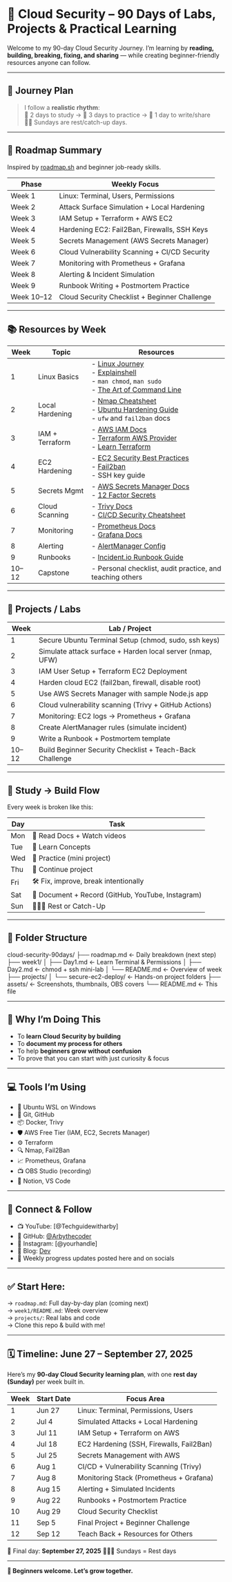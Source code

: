 # 🔐 Cloud Security – 90 Days of Labs, Projects & Practical Learning

Welcome to my 90-day Cloud Security Journey. I’m learning by **reading, building, breaking, fixing, and sharing** — while creating beginner-friendly resources anyone can follow.

---

## 📅 Journey Plan

> I follow a **realistic rhythm**:  
> 🧠 2 days to study → 🔨 3 days to practice → 📝 1 day to write/share  
> 🙌🏽 Sundays are rest/catch-up days.

---

## 🧭 Roadmap Summary

Inspired by [roadmap.sh](https://roadmap.sh/cloud-security) and beginner job-ready skills.

| Phase        | Weekly Focus                                    |
|--------------|--------------------------------------------------|
| Week 1       | Linux: Terminal, Users, Permissions              |
| Week 2       | Attack Surface Simulation + Local Hardening      |
| Week 3       | IAM Setup + Terraform + AWS EC2                  |
| Week 4       | Hardening EC2: Fail2Ban, Firewalls, SSH Keys     |
| Week 5       | Secrets Management (AWS Secrets Manager)         |
| Week 6       | Cloud Vulnerability Scanning + CI/CD Security    |
| Week 7       | Monitoring with Prometheus + Grafana             |
| Week 8       | Alerting & Incident Simulation                   |
| Week 9       | Runbook Writing + Postmortem Practice            |
| Week 10–12   | Cloud Security Checklist + Beginner Challenge    |

---

## 📚 Resources by Week

| Week | Topic | Resources |
|------|-------|-----------|
| 1 | Linux Basics | - [Linux Journey](https://linuxjourney.com) <br> - [Explainshell](https://explainshell.com) <br> - `man chmod`, `man sudo` <br> - [The Art of Command Line](https://github.com/jlevy/the-art-of-command-line) |
| 2 | Local Hardening | - [Nmap Cheatsheet](https://github.com/trimstray/nmap-cheat-sheet) <br> - [Ubuntu Hardening Guide](https://infosec.mozilla.org/guidelines/linux.html) <br> - `ufw` and `fail2ban` docs |
| 3 | IAM + Terraform | - [AWS IAM Docs](https://docs.aws.amazon.com/IAM/latest/UserGuide/introduction.html) <br> - [Terraform AWS Provider](https://registry.terraform.io/providers/hashicorp/aws/latest/docs) <br> - [Learn Terraform](https://learn.hashicorp.com/collections/terraform/aws-get-started) |
| 4 | EC2 Hardening | - [EC2 Security Best Practices](https://docs.aws.amazon.com/AWSEC2/latest/UserGuide/ec2-best-practices.html) <br> - [Fail2ban](https://www.fail2ban.org/) <br> - SSH key guide |
| 5 | Secrets Mgmt | - [AWS Secrets Manager Docs](https://docs.aws.amazon.com/secretsmanager/) <br> - [12 Factor Secrets](https://12factor.net/config) |
| 6 | Cloud Scanning | - [Trivy Docs](https://aquasecurity.github.io/trivy/) <br> - [CI/CD Security Cheatsheet](https://cheatsheetseries.owasp.org/cheatsheets/CI_CD_Security_Cheat_Sheet.html) |
| 7 | Monitoring | - [Prometheus Docs](https://prometheus.io/docs/introduction/overview/) <br> - [Grafana Docs](https://grafana.com/docs/grafana/latest/) |
| 8 | Alerting | - [AlertManager Config](https://prometheus.io/docs/alerting/latest/alertmanager/) |
| 9 | Runbooks | - [Incident.io Runbook Guide](https://incident.io/blog/incident-runbooks) |
| 10–12 | Capstone | - Personal checklist, audit practice, and teaching others |

---

## 🧪 Projects / Labs

| Week | Lab / Project |
|------|---------------|
| 1 | Secure Ubuntu Terminal Setup (chmod, sudo, ssh keys) |
| 2 | Simulate attack surface + Harden local server (nmap, UFW) |
| 3 | IAM User Setup + Terraform EC2 Deployment |
| 4 | Harden cloud EC2 (fail2ban, firewall, disable root) |
| 5 | Use AWS Secrets Manager with sample Node.js app |
| 6 | Cloud vulnerability scanning (Trivy + GitHub Actions) |
| 7 | Monitoring: EC2 logs → Prometheus + Grafana |
| 8 | Create AlertManager rules (simulate incident) |
| 9 | Write a Runbook + Postmortem template |
| 10–12 | Build Beginner Security Checklist + Teach-Back Challenge |

---

## 🧠 Study → Build Flow

Every week is broken like this:

| Day | Task |
|-----|------|
| Mon | 📘 Read Docs + Watch videos |
| Tue | 🧠 Learn Concepts |
| Wed | 🔧 Practice (mini project) |
| Thu | 🔧 Continue project |
| Fri | 🛠 Fix, improve, break intentionally |
| Sat | 📸 Document + Record (GitHub, YouTube, Instagram) |
| Sun | 🧘🏽‍♀️ Rest or Catch-Up |

---

## 📂 Folder Structure

cloud-security-90days/
├── roadmap.md ← Daily breakdown (next step)
├── week1/
│ ├── Day1.md ← Learn Terminal & Permissions
│ ├── Day2.md ← chmod + ssh mini-lab
│ └── README.md ← Overview of week
├── projects/
│ └── secure-ec2-deploy/ ← Hands-on project folders
├── assets/ ← Screenshots, thumbnails, OBS covers
└── README.md ← This file


---

## 📌 Why I’m Doing This

- To **learn Cloud Security by building**
- To **document my process for others**
- To help **beginners grow without confusion**
- To prove that you can start with just curiosity & focus

---

## 💻 Tools I’m Using

- 🐧 Ubuntu WSL on Windows
- 🧰 Git, GitHub
- 📦 Docker, Trivy
- 🛡️ AWS Free Tier (IAM, EC2, Secrets Manager)
- ⚙️ Terraform
- 🔍 Nmap, Fail2Ban
- 📈 Prometheus, Grafana
- 📺 OBS Studio (recording)
- 📝 Notion, VS Code

---

## 🧠 Connect & Follow

- 📺 YouTube: [@Techguidewitharby]
- 🐙 GitHub: [@Arbythecoder](https://github.com/Arbythecoder)
- 📸 Instagram: [@yourhandle]
- 📝 Blog: [Dev](https://dev.to/arbythecoder)
- 💌 Weekly progress updates posted here and on socials

---

## ✅ Start Here:

→ `roadmap.md`: Full day-by-day plan (coming next)  
→ `week1/README.md`: Week overview  
→ `projects/`: Real labs and code  
→ Clone this repo & build with me!

---
## 🗓️ Timeline: June 27 – September 27, 2025

Here’s my **90-day Cloud Security learning plan**, with one **rest day (Sunday)** per week built in.

| Week | Start Date | Focus Area                               |
|------|------------|-------------------------------------------|
| 1    | Jun 27     | Linux: Terminal, Permissions, Users       |
| 2    | Jul 4      | Simulated Attacks + Local Hardening       |
| 3    | Jul 11     | IAM Setup + Terraform on AWS              |
| 4    | Jul 18     | EC2 Hardening (SSH, Firewalls, Fail2Ban)  |
| 5    | Jul 25     | Secrets Management with AWS               |
| 6    | Aug 1      | CI/CD + Vulnerability Scanning (Trivy)    |
| 7    | Aug 8      | Monitoring Stack (Prometheus + Grafana)   |
| 8    | Aug 15     | Alerting + Simulated Incidents            |
| 9    | Aug 22     | Runbooks + Postmortem Practice            |
| 10   | Aug 29     | Cloud Security Checklist                  |
| 11   | Sep 5      | Final Project + Beginner Challenge        |
| 12   | Sep 12     | Teach Back + Resources for Others         |

🎉 Final day: **September 27, 2025**
🧘🏽‍♀️ Sundays = Rest days

---

**🌟 Beginners welcome. Let’s grow together.**
